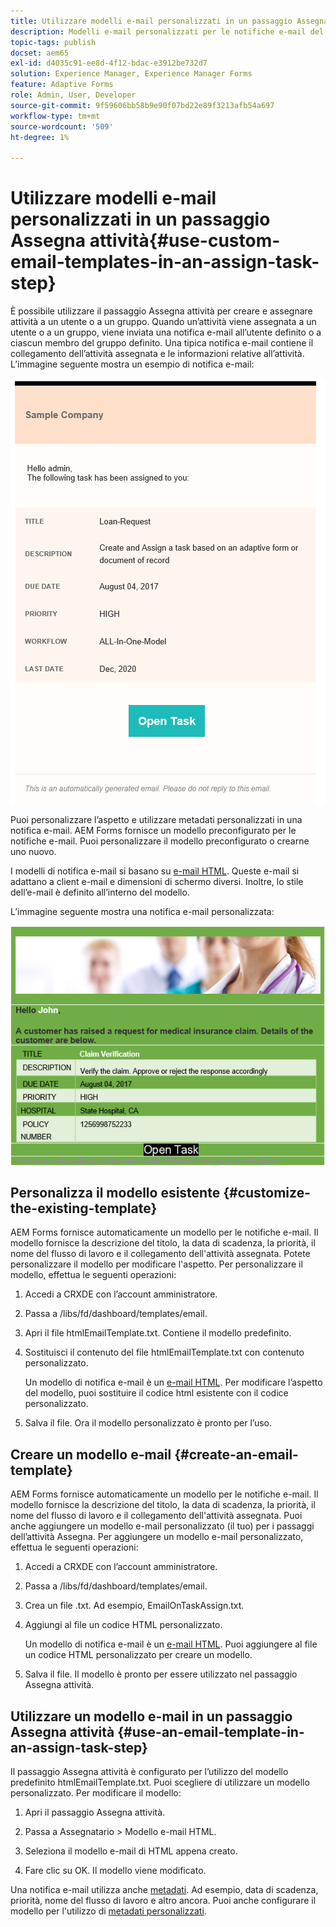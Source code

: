 ```yaml
---
title: Utilizzare modelli e-mail personalizzati in un passaggio Assegna attività
description: Modelli e-mail personalizzati per le notifiche e-mail del flusso di lavoro dei moduli
topic-tags: publish
docset: aem65
exl-id: d4035c91-ee8d-4f12-bdac-e3912be732d7
solution: Experience Manager, Experience Manager Forms
feature: Adaptive Forms
role: Admin, User, Developer
source-git-commit: 9f59606bb58b9e90f07bd22e89f3213afb54a697
workflow-type: tm+mt
source-wordcount: '509'
ht-degree: 1%

---
```


# Utilizzare modelli e-mail personalizzati in un passaggio Assegna attività{#use-custom-email-templates-in-an-assign-task-step}

È possibile utilizzare il passaggio Assegna attività per creare e assegnare attività a un utente o a un gruppo. Quando un’attività viene assegnata a un utente o a un gruppo, viene inviata una notifica e-mail all’utente definito o a ciascun membro del gruppo definito. Una tipica notifica e-mail contiene il collegamento dell’attività assegnata e le informazioni relative all’attività. L’immagine seguente mostra un esempio di notifica e-mail:

![Notifica e-mail con modello predefinito](do-not-localize/default_email_template_new.png)

Puoi personalizzare l’aspetto e utilizzare metadati personalizzati in una notifica e-mail. AEM Forms fornisce un modello preconfigurato per le notifiche e-mail. Puoi personalizzare il modello preconfigurato o crearne uno nuovo.

I modelli di notifica e-mail si basano su [e-mail HTML](https://en.wikipedia.org/wiki/HTML_email). Queste e-mail si adattano a client e-mail e dimensioni di schermo diversi. Inoltre, lo stile dell’e-mail è definito all’interno del modello.

L’immagine seguente mostra una notifica e-mail personalizzata:

![Notifica e-mail tramite modello personalizzato](do-not-localize/customized-email.png)

## Personalizza il modello esistente {#customize-the-existing-template}

AEM Forms fornisce automaticamente un modello per le notifiche e-mail. Il modello fornisce la descrizione del titolo, la data di scadenza, la priorità, il nome del flusso di lavoro e il collegamento dell&#39;attività assegnata. Potete personalizzare il modello per modificare l&#39;aspetto. Per personalizzare il modello, effettua le seguenti operazioni:

1. Accedi a CRXDE con l’account amministratore.

1. Passa a /libs/fd/dashboard/templates/email.

1. Apri il file htmlEmailTemplate.txt. Contiene il modello predefinito.

1. Sostituisci il contenuto del file htmlEmailTemplate.txt con contenuto personalizzato.

   Un modello di notifica e-mail è un [e-mail HTML](https://en.wikipedia.org/wiki/HTML_email). Per modificare l’aspetto del modello, puoi sostituire il codice html esistente con il codice personalizzato.

1. Salva il file. Ora il modello personalizzato è pronto per l’uso.

## Creare un modello e-mail {#create-an-email-template}

AEM Forms fornisce automaticamente un modello per le notifiche e-mail. Il modello fornisce la descrizione del titolo, la data di scadenza, la priorità, il nome del flusso di lavoro e il collegamento dell&#39;attività assegnata. Puoi anche aggiungere un modello e-mail personalizzato (il tuo) per i passaggi dell’attività Assegna. Per aggiungere un modello e-mail personalizzato, effettua le seguenti operazioni:

1. Accedi a CRXDE con l’account amministratore.

1. Passa a /libs/fd/dashboard/templates/email.

1. Crea un file .txt. Ad esempio, EmailOnTaskAssign.txt.

1. Aggiungi al file un codice HTML personalizzato.

   Un modello di notifica e-mail è un [e-mail HTML](https://en.wikipedia.org/wiki/HTML_email). Puoi aggiungere al file un codice HTML personalizzato per creare un modello.

1. Salva il file. Il modello è pronto per essere utilizzato nel passaggio Assegna attività.

## Utilizzare un modello e-mail in un passaggio Assegna attività {#use-an-email-template-in-an-assign-task-step}

Il passaggio Assegna attività è configurato per l’utilizzo del modello predefinito htmlEmailTemplate.txt. Puoi scegliere di utilizzare un modello personalizzato. Per modificare il modello:

1. Apri il passaggio Assegna attività.

1. Passa a Assegnatario > Modello e-mail HTML.

1. Seleziona il modello e-mail di HTML appena creato.

1. Fare clic su OK. Il modello viene modificato.

Una notifica e-mail utilizza anche [metadati](../../forms/using/use-metadata-in-email-notifications.md). Ad esempio, data di scadenza, priorità, nome del flusso di lavoro e altro ancora. Puoi anche configurare il modello per l&#39;utilizzo di [metadati personalizzati](../../forms/using/use-metadata-in-email-notifications.md#using-custom-metadata-in-an-email-notification).
